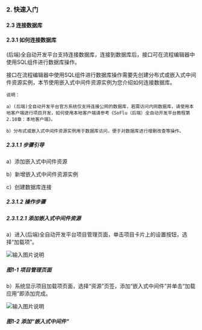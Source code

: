 ### 2. 快速入门

#### 2.3 连接数据库

#### 2.3.1 如何连接数据库

(后端)全自动开发平台支持连接数据库，连接到数据库后，接口可在流程编辑器中使用SQL组件进行数据库操作。

接口在流程编辑器中使用SQL组件进行数据库操作需要先创建分布式或嵌入式中间件资源实例，本节使用嵌入式中间件资源实例为您介绍如何连接数据库。

```
说明：
 
a）(后端)全自动开发平台官方系统仅支持连接公网的数据库，若需访问内网数据库，请使用本地客户端进行项目开发，如何使用本地客户端请参考《SoFlu（后端）全自动开发平台教程第2.10章：本地客户端》。
 
b）分布式或嵌入式中间件资源实例用于数据库访问，便于对数据库进行增删改查等操作。
```

##### 2.3.1.1 步骤引导

a）添加嵌入式中间件资源

b）新增嵌入式中间件资源实例

c）创建数据库连接

##### 2.3.1.2 操作步骤

##### 2.3.1.2.1 添加嵌入式中间件资源

a）进入(后端)全自动开发平台项目管理页面，单击项目卡片上的设置按钮，选择“加载项”。

![输入图片说明](../../../../images/SoFlu%EF%BC%88%E5%90%8E%E7%AB%AF%EF%BC%89%E5%BC%80%E5%8F%91%E5%B9%B3%E5%8F%B0/1.%20%E6%9C%80%E6%96%B0%E7%89%88%E6%9C%AC%20-%20%E6%9B%B4%E6%96%B0%E6%97%A5%E6%9C%9F%20-%202022.10.08/2.%20%E5%BF%AB%E9%80%9F%E5%85%A5%E9%97%A8/3.%20%E8%BF%9E%E6%8E%A5%E6%95%B0%E6%8D%AE%E5%BA%93/image.png)

##### 图1-1 项目管理页面

b）系统显示项目加载项页面，选择“资源”页签，添加“嵌入式中间件”并单击“加载应用”即添加完成。

![输入图片说明](../../../../images/SoFlu%EF%BC%88%E5%90%8E%E7%AB%AF%EF%BC%89%E5%BC%80%E5%8F%91%E5%B9%B3%E5%8F%B0/1.%20%E6%9C%80%E6%96%B0%E7%89%88%E6%9C%AC%20-%20%E6%9B%B4%E6%96%B0%E6%97%A5%E6%9C%9F%20-%202022.10.08/2.%20%E5%BF%AB%E9%80%9F%E5%85%A5%E9%97%A8/3.%20%E8%BF%9E%E6%8E%A5%E6%95%B0%E6%8D%AE%E5%BA%93/1-2.png)

##### 图1-2 添加“嵌入式中间件”
